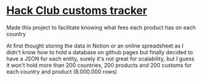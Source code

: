 # [Hack Club customs tracker](https://mrdarip.github.io/Hack-Club-customs-tracker/)

Made this project to facilitate knowing what fees each product has on each country

At first thought storing the data in Notion or an online spreadsheet as I didn't know how to hold a database on github pages but finally decided to have a JSON for each entity, surely it's not great for scalability, but I guess it won't hold more than 200 countries, 200 products and 200 customs for each country and product (8.000.000 rows)
